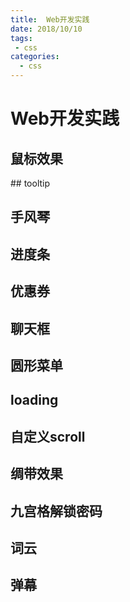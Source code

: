 ```yaml
--- 
title:  Web开发实践
date: 2018/10/10
tags: 
 - css
categories:
  - css
---
```

# Web开发实践

<Active1/>

## 鼠标效果

<Active2/>
## tooltip

## 手风琴

## 进度条

## 优惠券

## 聊天框

## 圆形菜单

## loading

## 自定义scroll

## 绸带效果

## 九宫格解锁密码

## 词云

## 弹幕
